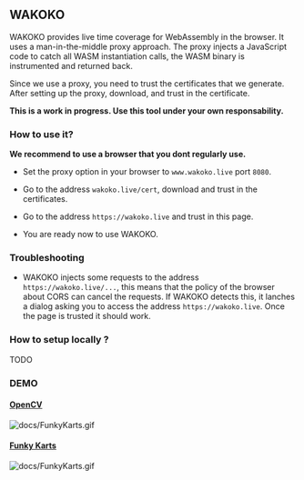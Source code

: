 ## WAKOKO

WAKOKO provides live time coverage for WebAssembly in the browser. It uses a man-in-the-middle proxy approach. The proxy injects a JavaScript code to catch all WASM instantiation calls, the WASM binary is instrumented and returned back.

Since we use a proxy, you need to trust the certificates that we generate. After setting up the proxy, download, and trust in the certificate.

**This is a work in progress. Use this tool under your own responsability.** 

### How to use it?

**We recommend to use a browser that you dont regularly use.**

- Set the proxy option in your browser to `www.wakoko.live` port `8080`.

- Go to the address `wakoko.live/cert`, download and trust in the certificates.

- Go to the address `https://wakoko.live` and trust in this page.

- You are ready now to use WAKOKO.

### Troubleshooting

- WAKOKO injects some requests to the address `https://wakoko.live/...`, this means that the policy of the browser about CORS can cancel the requests. If WAKOKO detects this, it lanches a dialog asking you to access the address `https://wakoko.live`. Once the page is trusted it should work.

### How to setup locally ?

TODO

### DEMO

#### [OpenCV](https://huningxin.github.io/opencv.js/samples/video-processing/index-wasm.html)
![docs/FunkyKarts.gif](docs/OpenCV.gif)

#### [Funky Karts](https://www.funkykarts.rocks/demo.html)
![docs/FunkyKarts.gif](docs/FunkyKarts.gif)

